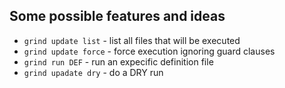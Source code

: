 
## Some possible features and ideas

* `grind update list` - list all files that will be executed
* `grind update force` - force execution ignoring guard clauses
* `grind run DEF` - run an expecific definition file
* `grind upadate dry` - do a DRY run

